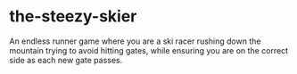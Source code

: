 # the-steezy-skier

An endless runner game where you are a ski racer rushing down the mountain trying to avoid hitting gates, while ensuring you are on the correct side as each new gate passes.
